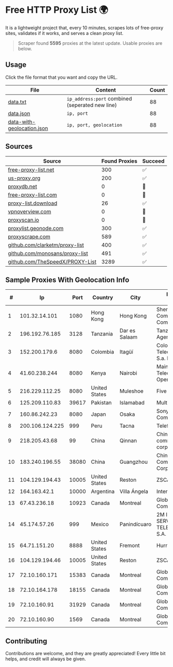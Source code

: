 
# Free HTTP Proxy List 🌍

It is a lightweight project that, every 10 minutes, scrapes lots of free-proxy sites, validates if it works, and serves a clean proxy list.


> Scraper found **5595** proxies at the latest update. Usable proxies are below.

## Usage

Click the file format that you want and copy the URL.


|File|Content|Count|
|----|-------|-----|
|[data.txt](https://raw.githubusercontent.com/themiralay/Proxy-List-World/master/data.txt)|`ip_address:port` combined (seperated new line)|88|
|[data.json](https://raw.githubusercontent.com/themiralay/Proxy-List-World/master/data.json)|`ip, port`|88|
|[data-with-geolocation.json](https://raw.githubusercontent.com/themiralay/Proxy-List-World/master/data-with-geolocation.json)|`ip, port, geolocation`|88|

## Sources

|Source|Found Proxies|Succeed|
|------|-------------|-------|
|[free-proxy-list.net](https://free-proxy-list.net)|300|✅|
|[us-proxy.org](https://www.us-proxy.org)|200|✅|
|[proxydb.net](http://proxydb.net)|0|🚫|
|[free-proxy-list.com](https://free-proxy-list.com/?page=&port=&type%5B%5D=http&type%5B%5D=https&up_time=0&search=Search)|0|🚫|
|[proxy-list.download](https://www.proxy-list.download/HTTP)|26|✅|
|[vpnoverview.com](https://vpnoverview.com/privacy/anonymous-browsing/free-proxy-servers)|0|🚫|
|[proxyscan.io](https://www.proxyscan.io)|0|🚫|
|[proxylist.geonode.com](https://proxylist.geonode.com/api/proxy-list?limit=300&page=1&sort_by=lastChecked&sort_type=desc&protocols=http,https)|300|✅|
|[proxyscrape.com](https://api.proxyscrape.com/v2/?request=displayproxies&protocol=http&timeout=10000&country=all&ssl=all&anonymity=all)|589|✅|
|[github.com/clarketm/proxy-list](https://raw.githubusercontent.com/clarketm/proxy-list/master/proxy-list-raw.txt)|400|✅|
|[github.com/monosans/proxy-list](https://raw.githubusercontent.com/monosans/proxy-list/main/proxies/http.txt)|491|✅|
|[github.com/TheSpeedX/PROXY-List](https://raw.githubusercontent.com/TheSpeedX/PROXY-List/master/http.txt)|3289|✅|


## Sample Proxies With Geolocation Info

|#|Ip|Port|Country|City|Internet Service Provider|
|-|--|----|-------|----|-------------------------|
|1|101.32.14.101|1080|Hong Kong|Hong Kong|Shenzhen Tencent Computer Systems Company Limited|
|2|196.192.76.185|3128|Tanzania|Dar es Salaam|Tanzania e-Government Agency|
|3|152.200.179.6|8080|Colombia|Itagüí|Colombia Telecomunicaciones S.a. ESP|
|4|41.60.238.244|8080|Kenya|Nairobi|Maintainer Liquid Telecommunications Operations Limited|
|5|216.229.112.25|8080|United States|Muleshoe|Five Area Systems, LLC|
|6|125.209.110.83|39617|Pakistan|Islamabad|Multinet 125-110/24|
|7|160.86.242.23|8080|Japan|Osaka|Sony Network Communications Inc|
|8|200.106.124.225|999|Peru|Tacna|Telefonica del Peru|
|9|218.205.43.68|99|China|Qinnan|China Mobile communications corporation|
|10|183.240.196.55|38080|China|Guangzhou|China Mobile Communications Corporation|
|11|104.129.194.43|10005|United States|Reston|ZSCALER, INC.|
|12|164.163.42.1|10000|Argentina|Villa Ángela|Interret Villa Angela SRL|
|13|67.43.236.18|10923|Canada|Montreal|GloboTech Communications|
|14|45.174.57.26|999|Mexico|Panindícuaro|2M INGENIERIA Y SERVICIOS EN TELECOMUNICACIONES S.A. DE C.V|
|15|64.71.151.20|8888|United States|Fremont|Hurricane Electric LLC|
|16|104.129.194.46|10005|United States|Reston|ZSCALER, INC.|
|17|72.10.160.171|15383|Canada|Montreal|GloboTech Communications|
|18|72.10.164.178|18155|Canada|Montreal|GloboTech Communications|
|19|72.10.160.91|31929|Canada|Montreal|GloboTech Communications|
|20|72.10.160.90|1569|Canada|Montreal|GloboTech Communications|



## Contributing

Contributions are welcome, and they are greatly appreciated! Every
little bit helps, and credit will always be given.

